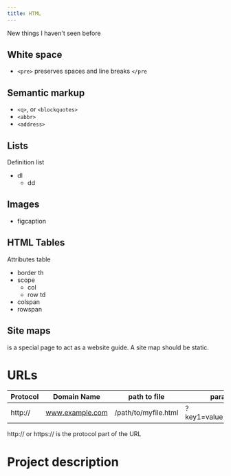 ```yaml
---
title: HTML 
---
```

New things I haven't seen before
## White space
- `<pre>` preserves spaces and line breaks `</pre`
## Semantic markup
- `<q>`, or `<blockquotes>`
- `<abbr>`
- `<address>`
## Lists
Definition list
- dl
  - dd
## Images
- figcaption
## HTML Tables
Attributes
table
- border
th
- scope
  - col
  - row
td
- colspan
- rowspan
## Site maps
is a special page to act as a website guide.
A site map should be static.
# URLs
Protocol | Domain Name | path to file | parameters | anchor
--- | --- | --- | --- | ---
http:// | www.example.com | /path/to/myfile.html | ?key1=value1&key2=value2 | #SomewhereInTheDocument

http:// or https:// is the protocol part of the URL
# Project description